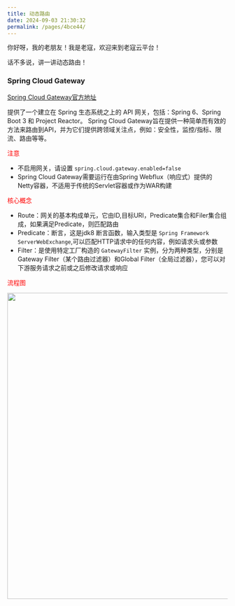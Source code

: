 ```yaml
---
title: 动态路由
date: 2024-09-03 21:30:32
permalink: /pages/4bce44/
---
```


你好呀，我的老朋友！我是老寇，欢迎来到老寇云平台！

话不多说，讲一讲动态路由！

### Spring Cloud Gateway

[Spring Cloud Gateway官方地址](https://docs.spring.io/spring-cloud-gateway/docs/current/reference/html)

提供了一个建立在 Spring 生态系统之上的 API 网关，包括：Spring 6、Spring Boot 3 和 Project Reactor。
Spring Cloud Gateway旨在提供一种简单而有效的方法来路由到API，并为它们提供跨领域关注点，例如：安全性，监控/指标、限流、路由等等。

<font color="red">注意</font>

- 不启用网关，请设置 `spring.cloud.gateway.enabled=false`
- Spring Cloud Gateway需要运行在由Spring Webflux（响应式）提供的Netty容器，不适用于传统的Servlet容器或作为WAR构建

<font color="red">核心概念</font>

- Route：网关的基本构成单元，它由ID,目标URI，Predicate集合和Filer集合组成，如果满足Predicate，则匹配路由
- Predicate：断言，这是jdk8 断言函数，输入类型是 `Spring Framework ServerWebExchange`,可以匹配HTTP请求中的任何内容，例如请求头或参数
- Filter：是使用特定工厂构造的 `GatewayFilter` 实例，分为两种类型，分别是Gateway Filter（某个路由过滤器）和Global
  Filter（全局过滤器），您可以对下游服务请求之前或之后修改请求或响应

<font color="red">流程图</font>

<img height="700" src="/img/动态路由/img.png"/>


